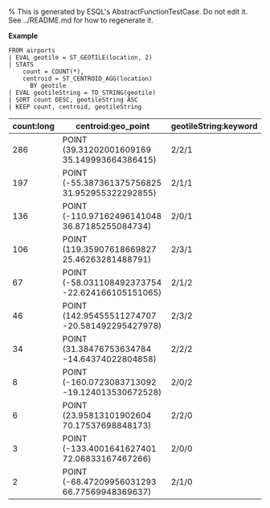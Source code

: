 % This is generated by ESQL's AbstractFunctionTestCase. Do not edit it. See ../README.md for how to regenerate it.

**Example**

```esql
FROM airports
| EVAL geotile = ST_GEOTILE(location, 2)
| STATS
    count = COUNT(*),
    centroid = ST_CENTROID_AGG(location)
      BY geotile
| EVAL geotileString = TO_STRING(geotile)
| SORT count DESC, geotileString ASC
| KEEP count, centroid, geotileString
```

| count:long | centroid:geo_point | geotileString:keyword |
| --- | --- | --- |
| 286 | POINT (39.31202001609169 35.149993664386415) | 2/2/1 |
| 197 | POINT (-55.387361375756825 31.952955322292855) | 2/1/1 |
| 136 | POINT (-110.97162496141048 36.87185255084734) | 2/0/1 |
| 106 | POINT (119.35907618669827 25.46263281488791) | 2/3/1 |
| 67 | POINT (-58.031108492373754 -22.624166105151065) | 2/1/2 |
| 46 | POINT (142.95455511274707 -20.581492295427978) | 2/3/2 |
| 34 | POINT (31.38476753634784 -14.64374022804858) | 2/2/2 |
| 8 | POINT (-160.0723083713092 -19.124013530672528) | 2/0/2 |
| 6 | POINT (23.95813101902604 70.17537698848173) | 2/2/0 |
| 3 | POINT (-133.4001641627401 72.06833167467266) | 2/0/0 |
| 2 | POINT (-68.47209956031293 66.77569948369637) | 2/1/0 |


